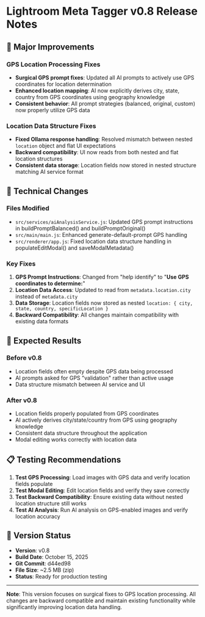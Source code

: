 # Lightroom Meta Tagger v0.8 Release Notes

## 🎯 **Major Improvements**

### **GPS Location Processing Fixes**
- **Surgical GPS prompt fixes**: Updated all AI prompts to actively use GPS coordinates for location determination
- **Enhanced location mapping**: AI now explicitly derives city, state, country from GPS coordinates using geography knowledge
- **Consistent behavior**: All prompt strategies (balanced, original, custom) now properly utilize GPS data

### **Location Data Structure Fixes**
- **Fixed Ollama response handling**: Resolved mismatch between nested `location` object and flat UI expectations
- **Backward compatibility**: UI now reads from both nested and flat location structures
- **Consistent data storage**: Location fields now stored in nested structure matching AI service format

## 🔧 **Technical Changes**

### **Files Modified**
- `src/services/aiAnalysisService.js`: Updated GPS prompt instructions in buildPromptBalanced() and buildPromptOriginal()
- `src/main/main.js`: Enhanced generate-default-prompt GPS handling
- `src/renderer/app.js`: Fixed location data structure handling in populateEditModal() and saveModalMetadata()

### **Key Fixes**
1. **GPS Prompt Instructions**: Changed from "help identify" to "**Use GPS coordinates to determine:**"
2. **Location Data Access**: Updated to read from `metadata.location.city` instead of `metadata.city`
3. **Data Storage**: Location fields now stored as nested `location: { city, state, country, specificLocation }`
4. **Backward Compatibility**: All changes maintain compatibility with existing data formats

## 🚀 **Expected Results**

### **Before v0.8**
- Location fields often empty despite GPS data being processed
- AI prompts asked for GPS "validation" rather than active usage
- Data structure mismatch between AI service and UI

### **After v0.8**
- Location fields properly populated from GPS coordinates
- AI actively derives city/state/country from GPS using geography knowledge
- Consistent data structure throughout the application
- Modal editing works correctly with location data

## 📋 **Testing Recommendations**

1. **Test GPS Processing**: Load images with GPS data and verify location fields populate
2. **Test Modal Editing**: Edit location fields and verify they save correctly
3. **Test Backward Compatibility**: Ensure existing data without nested location structure still works
4. **Test AI Analysis**: Run AI analysis on GPS-enabled images and verify location accuracy

## 🎉 **Version Status**

- **Version**: v0.8
- **Build Date**: October 15, 2025
- **Git Commit**: d44ed98
- **File Size**: ~2.5 MB (zip)
- **Status**: Ready for production testing

---

**Note**: This version focuses on surgical fixes to GPS location processing. All changes are backward compatible and maintain existing functionality while significantly improving location data handling.
